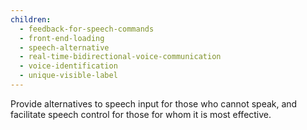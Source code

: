 ```yaml
---
children:
  - feedback-for-speech-commands
  - front-end-loading
  - speech-alternative
  - real-time-bidirectional-voice-communication
  - voice-identification
  - unique-visible-label
---
```


Provide alternatives to speech input for those who cannot speak, and facilitate speech control for those for whom it is most effective.
